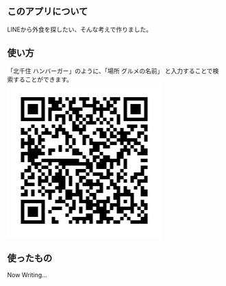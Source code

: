 ## このアプリについて
LINEから外食を探したい、そんな考えで作りました。

## 使い方
「北千住 ハンバーガー」のように、「場所 グルメの名前」
と入力することで検索することができます。
![リンク](/484gilot.png) 

## 使ったもの
Now Writing...